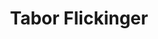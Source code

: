 ---
title: "Tabor Flickinger"
collection: teaching
type: "Associate Professor"
venue: "University of Virginia, School of Medicine"
---